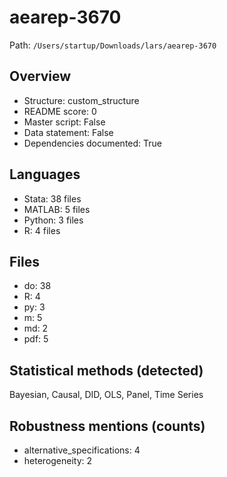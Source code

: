 # aearep-3670

Path: `/Users/startup/Downloads/lars/aearep-3670`

## Overview
- Structure: custom_structure
- README score: 0
- Master script: False
- Data statement: False
- Dependencies documented: True

## Languages
- Stata: 38 files
- MATLAB: 5 files
- Python: 3 files
- R: 4 files

## Files
- do: 38
- R: 4
- py: 3
- m: 5
- md: 2
- pdf: 5

## Statistical methods (detected)
Bayesian, Causal, DID, OLS, Panel, Time Series

## Robustness mentions (counts)
- alternative_specifications: 4
- heterogeneity: 2